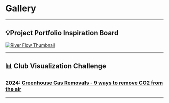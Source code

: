 # Gallery

***

## 💡Project Portfolio Inspiration Board


[![River Flow Thumbnail](river-flow-thumbnail.png)](https://github.com/OU-Weather-and-Climate-Club/River-Flow-Project)


***

## 📊 Club Visualization Challenge

### 2024: [Greenhouse Gas Removals - 9 ways to remove CO2 from the air](https://github.com/OU-Weather-and-Climate-Club/GGR-Data-Visualisation-Challenge)

***

